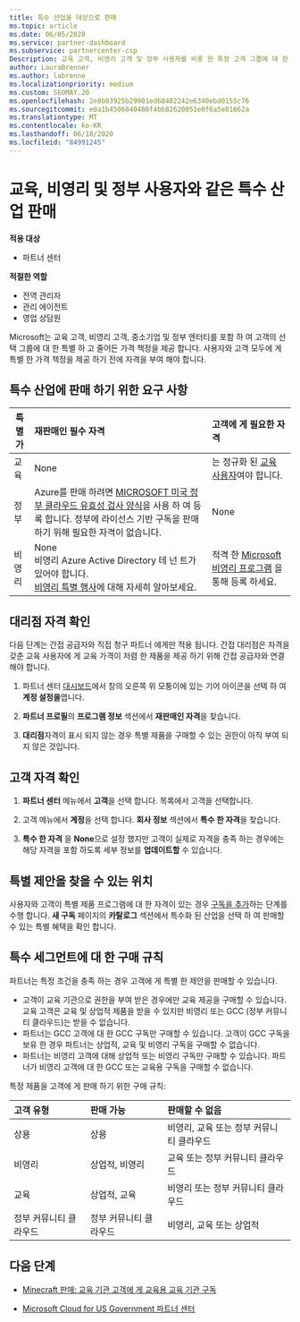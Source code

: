 ```yaml
---
title: 특수 산업을 대상으로 판매
ms.topic: article
ms.date: 06/05/2020
ms.service: partner-dashboard
ms.subservice: partnercenter-csp
Description: 교육 고객, 비영리 고객 및 정부 사용자를 비롯 한 특정 고객 그룹에 대 한 Microsoft의 특별 한 가격 책정 가격에 대해 알아보세요.
author: LauraBrenner
ms.author: labrenne
ms.localizationpriority: medium
ms.custom: SEOMAY.20
ms.openlocfilehash: 2e8b03925b29901ed68482242e6340ebd0155c76
ms.sourcegitcommit: e0a1b4506840486f4bb82620051e0f6a5e81662a
ms.translationtype: MT
ms.contentlocale: ko-KR
ms.lasthandoff: 06/18/2020
ms.locfileid: "84991245"
---
```

# <a name="sell-to-specialized-industries-like-education-non-profit-and-government-users"></a>교육, 비영리 및 정부 사용자와 같은 특수 산업 판매

**적용 대상**

- 파트너 센터

**적절한 역할**

- 전역 관리자
- 관리 에이전트
- 영업 상담원

Microsoft는 교육 고객, 비영리 고객, 중소기업 및 정부 엔터티를 포함 하 여 고객의 선택 그룹에 대 한 특별 하 고 줄어든 가격 책정을 제공 합니다. 사용자와 고객 모두에 게 특별 한 가격 책정을 제공 하기 전에 자격을 부여 해야 합니다. 

## <a name="requirements-to-sell-to-specialized-industries"></a>특수 산업에 판매 하기 위한 요구 사항

|**특별가**   |**재판매인 필수 자격**   |**고객에 게 필요한 자격**   |
|----------------------------|:---------------------------------|:------------------------------------------|
|교육   |None   | 는 정규화 된 [교육 사용자](https://www.microsoftvolumelicensing.com/DocumentSearch.aspx?Mode=3&DocumentTypeId=7)여야 합니다.   |
|정부   |Azure를 판매 하려면 [MICROSOFT 미국 정부 클라우드 유효성 검사 양식](https://azuregov.microsoft.com/csp)을 사용 하 여 등록 합니다. 정부에 라이선스 기반 구독을 판매 하기 위해 필요한 자격이 없습니다.|   None|
|비영리  |None<br/> 비영리 Azure Active Directory 테 넌 트가 있어야 합니다.<br/> [비영리 특별 행사](https://assetsprod.microsoft.com/mpn/nonprofit-skus-in-csp-faq.pdf)에 대해 자세히 알아보세요.   |적격 한 [Microsoft 비영리 프로그램](https://nonprofit.microsoft.com/#/register) 을 통해 등록 하세요.   |

## <a name="check-your-reseller-qualifications"></a>대리점 자격 확인

다음 단계는 간접 공급자와 직접 청구 파트너 에게만 적용 됩니다. 간접 대리점은 자격을 갖춘 교육 사용자에 게 교육 가격이 저렴 한 제품을 제공 하기 위해 간접 공급자와 연결 해야 합니다.

1. 파트너 센터 [대시보드](https://partner.microsoft.com/dashboard)에서 창의 오른쪽 위 모퉁이에 있는 기어 아이콘을 선택 하 여 **계정 설정을**엽니다.

2. **파트너 프로필**의 **프로그램 정보** 섹션에서 **재판매인 자격**을 찾습니다.

3. **대리점**자격이 표시 되지 않는 경우 특별 제품을 구매할 수 있는 권한이 아직 부여 되지 않은 것입니다.

## <a name="check-the-customer-qualifications"></a>고객 자격 확인

1. **파트너 센터** 메뉴에서 **고객**을 선택 합니다. 목록에서 고객을 선택합니다.

2. 고객 메뉴에서 **계정**을 선택 합니다. **회사 정보** 섹션에서 **특수 한 자격**을 찾습니다.

3. **특수 한 자격** 을 **None**으로 설정 했지만 고객이 실제로 자격을 충족 하는 경우에는 해당 자격을 포함 하도록 세부 정보를 **업데이트할** 수 있습니다.

## <a name="where-to-find-special-offers"></a>특별 제안을 찾을 수 있는 위치

사용자와 고객이 특별 제품 프로그램에 대 한 자격이 있는 경우 [구독을 추가](create-a-new-subscription.md)하는 단계를 수행 합니다. **새 구독** 페이지의 **카탈로그** 섹션에서 특수화 된 산업을 선택 하 여 판매할 수 있는 특별 혜택을 확인 합니다.

## <a name="purchase-rules-for-special-segments"></a>특수 세그먼트에 대 한 구매 규칙

파트너는 특정 조건을 충족 하는 경우 고객에 게 특별 한 제안을 판매할 수 있습니다. 

- 고객이 교육 기관으로 권한을 부여 받은 경우에만 교육 제공을 구매할 수 있습니다. 교육 고객은 교육 및 상업적 제품을 받을 수 있지만 비영리 또는 GCC (정부 커뮤니티 클라우드)는 받을 수 없습니다.
- 파트너는 GCC 고객에 대 한 GCC 구독만 구매할 수 있습니다. 고객이 GCC 구독을 보유 한 경우 파트너는 상업적, 교육 및 비영리 구독을 구매할 수 없습니다. 
- 파트너는 비영리 고객에 대해 상업적 또는 비영리 구독만 구매할 수 있습니다. 파트너가 비영리 고객에 대 한 GCC 또는 교육용 구독을 구매할 수 없습니다.

특정 제품을 고객에 게 판매 하기 위한 구매 규칙:

|**고객 유형**   |**판매 가능**   |**판매할 수 없음**   |
|:----------------------------|:---------------------------------|:------------------------------------------|
| 상용 |상용 | 비영리, 교육 또는 정부 커뮤니티 클라우드 |
| 비영리 |상업적, 비영리 | 교육 또는 정부 커뮤니티 클라우드 |
| 교육 |상업적, 교육 | 비영리 또는 정부 커뮤니티 클라우드 |
| 정부 커뮤니티 클라우드 |정부 커뮤니티 클라우드 | 비영리, 교육 또는 상업적 |

## <a name="next-steps"></a>다음 단계

- [Minecraft 판매: 교육 기관 고객에 게 교육용 교육 기관 구독](minecraft-subscriptions.md)

- [Microsoft Cloud for US Government 파트너 센터](partner-center-for-microsoft-us-govt-cloud.md)
